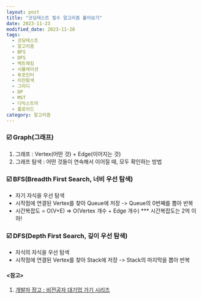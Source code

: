 ```yaml
---
layout: post
title: "코딩테스트 필수 알고리즘 훑어보기"
date: 2023-11-23
modified_date: 2023-11-28
tags:
  - 코딩테스트
  - 알고리즘
  - BFS
  - DFS
  - 백트래킹
  - 시뮬레이션
  - 투포인터
  - 이진탐색
  - 그리디
  - DP
  - MST
  - 다익스트라
  - 플로이드
category: 알고리즘
---
```


### ☑️ Graph(그래프)
1. 그래프 : Vertex(어떤 것) + Edge(이어지는 것)
2. 그래프 탐색 : 어떤 것들이 연속해서 이어질 때, 모두 확인하는 방법

### ☑️ BFS(Breadth First Search, 너비 우선 탐색)
- 자기 자식을 우선 탐색
- 시작점에 연결된 Vertex를 찾아 Queue에 저장 -> Queue의 0번째를 뽑아 반복
- 시간복잡도 = O(V+E) => O(Vertex 개수 + Edge 개수)
  *** 시간복잡도는 2억 이하!

### ☑️ DFS(Depth First Search, 깊이 우선 탐색)
- 자식의 자식을 우선 탐색
- 시작점에 연결된 Vertex를 찾아 Stack에 저장 -> Stack의 마지막을 뽑아 반복

#### <참고>
1. [개발자 장고 : 비전공자 대기업 가기 시리즈](https://www.youtube.com/watch?v=zGD3QFllY2g&list=PLi-xJrVzQaxUVf9DWyUdEzhJB0dGvvgrk)